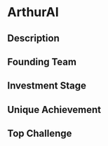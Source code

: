 # ArthurAI
## Description
## Founding Team
## Investment Stage
## Unique Achievement
## Top Challenge
